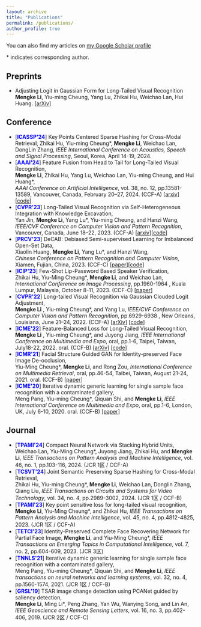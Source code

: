 ```yaml
---
layout: archive
title: "Publications"
permalink: /publications/
author_profile: true
---
```


You can also find my articles on [my Google Scholar profile](https://scholar.google.com/citations?user=0N26QgMAAAAJ&hl=zh-CN)

\* indicates corresponding author.

## Preprints
- Adjusting Logit in Gaussian Form for Long-Tailed Visual Recognition  
**Mengke Li**, Yiu-ming Cheung, Yang Lu, Zhikai Hu, Weichao Lan, Hui Huang. \[[arXiv](https://arxiv.org/abs/2305.10648)\]

## Conference

- [<span style="color:blue">**ICASSP'24**</span>] Key Points Centered Sparse Hashing for Cross-Modal Retrieval,
  Zhikai Hu, Yiu-ming Cheung\*, **Mengke Li**, Weichao Lan, DongLin Zhang, _IEEE International Conference on Acoustics, Speech and Signal Processing_, Seoul, Korea, April 14-19, 2024.
- [<span style="color:blue">**AAAI'24**</span>] Feature Fusion from Head to Tail for Long-Tailed Visual Recognition,  
  **Mengke Li**, Zhikai Hu, Yang Lu, Weichao Lan, Yiu-ming Cheung, and Hui Huang\*,  
  _AAAI Conference on Artificial Intelligence_, vol. 38, no. 12, pp.13581-13589, Vancouver, Canada, February 20–27, 2024. (CCF-A) \[[arxiv](https://arxiv.org/abs/2306.06963)\] \[[code](https://github.com/Keke921/H2T)\]
- [<span style="color:blue">**CVPR'23**</span>] Long-Tailed Visual Recognition via Self-Heterogeneous Integration with Knowledge Excavation,  
  Yan Jin, **Mengke Li**, Yang Lu\*, Yiu-ming Cheung, and Hanzi Wang,  
  _IEEE/CVF Conference on Computer Vision and Pattern Recognition_, Vancouver, Canada, June 18–22, 2023. (CCF-A) \[[arxiv](https://arxiv.org/abs/2304.01279)\]\[[code](https://github.com/jinyan-06/SHIKE)\]
- [<span style="color:blue">**PRCV'23**</span>] DeCAB: Debiased Semi-supervised Learning for Imbalanced Open-Set Data,  
  Xiaolin Huang, **Mengke Li**, Yang Lu\*, and Hanzi Wang,  
  _Chinese Conference on Pattern Recognition and Computer Vision_, Xiamen, Fujian, China, 2023. (CCF-C) \[[paper](https://keke921.github.io/files/2023-11-26-XLHuang-DeCAB.pdf)\]\[[code](ttps://github.com/xlhuang132/decab)\]
- [<span style="color:blue">**ICIP'23**</span>] Few-Shot Lip-Password Based Speaker Verification,  
  Zhikai Hu, Yiu-Ming Cheung\*, **Mengke Li**, and Weichao Lan,
  _International Conference on Image Processing_, pp.1960-1964 , Kuala Lumpur, Malaysia, October 8-11, 2023. (CCF-C) \[[paper](https://www.comp.hkbu.edu.hk/~ymc/papers/conference/ICIP23-publication-version.pdf)\] 
- [<span style="color:blue">**CVPR'22**</span>] Long-tailed Visual Recognition via Gaussian Clouded Logit Adjustment,  
  **Mengke Li** , Yiu-ming Cheung\*, and Yang Lu, 
  _IEEE/CVF Conference on Computer Vision and Pattern Recognition_, pp.6929-6938 , New Orleans, Louisiana, June 21–24, 2022. (CCF-A) \[[arXiv](https://arxiv.org/abs/2305.11733)\] \[[code](https://github.com/Keke921/GCLLoss)\]
- [<span style="color:blue">**ICME'22**</span>] Feature-Balanced Loss for Long-Tailed Visual Recognition,  
  **Mengke Li** , Yiu-ming Cheung\*, and Juyong Jiang, 
  _IEEE International Conference on Multimedia and Expo_, oral, pp.1-6, Taipei, Taiwan, July18-22, 2022. oral. (CCF-B) \[[arXiv](https://arxiv.org/pdf/2305.10772.pdf)\] \[[code]( https://github.com/juyongjiang/FBL)\]
- [<span style="color:blue">**ICMR'21**</span>] Facial Structure Guided GAN for Identity-preserved Face Image De-occlusion,  
  Yiu-Ming Cheung\*, **Mengke Li**, and Rong Zou, 
  _International Conference on Multimedia Retrieval_, oral, pp.46-54, Taibei, Taiwan, August 21-24, 2021. oral. (CCF-B) \[[paper](https://www.comp.hkbu.edu.hk/~ymc/papers/conference/ICMR21-publication-version.pdf)\]  
- [<span style="color:blue">**ICME'20**</span>] Iterative dynamic generic learning for single sample face recognition with a contaminated gallery,  
  Meng Pang, Yiu-ming Cheung\*, Qiquan Shi, and **Mengke Li**,
  _IEEE International Conference on Multimedia and Expo_, oral, pp.1-6, London, UK, July 6-10, 2020. oral. (CCF-B) \[[paper](https://www.comp.hkbu.edu.hk/~ymc/papers/conference/ICME20-publication-version.pdf)\] 

  
  
## Journal
- [<span style="color:blue">**TPAMI'24**</span>] Compact Neural Network via Stacking Hybrid Units,  
Weichao Lan, Yiu-Ming Cheung\*, Juyong Jiang, Zhikai Hu, and **Mengke Li**, 
_IEEE Transactions on Pattern Analysis and Machine Intelligence_, vol. 46, no. 1, pp.103-116, 2024. (JCR 1区 / CCF-A)
- [<span style="color:blue">**TCSVT'24**</span>] Joint Semantic Preserving Sparse Hashing for Cross-Modal Retrieval,  
Zhikai Hu, Yiu-ming Cheung\*, **Mengke Li**, Weichao Lan, Donglin Zhang, Qiang Liu,
_IEEE Transactions on Circuits and Systems for Video Technology_, vol. 34, no. 4, pp.2989-3002, 2024. (JCR 1区 / CCF-B) 
- [<span style="color:blue">**TPAMI'23**</span>] Key point sensitive loss for long-tailed visual recognition,  
**Mengke Li**, Yiu-Ming Cheung\*, and Zhikai Hu,
_IEEE Transactions on Pattern Analysis and Machine Intelligence_, vol. 45, no. 4, pp.4812-4825, 2023. (JCR 1区 / CCF-A)
- [<span style="color:blue">**TETCI'23**</span>] Identity-Preserved Complete Face Recovering Network for Partial Face Image, 
**Mengke Li**, and Yiu-Ming Cheung\*,
_IEEE Transactions on Emerging Topics in Computational Intelligence_, vol. 7, no. 2, pp.604-609, 2023. (JCR 3区)
- [<span style="color:blue">**TNNLS'21**</span>] Iterative dynamic generic learning for single sample face recognition with a contaminated gallery,  
  Meng Pang, Yiu-ming Cheung\*, Qiquan Shi, and **Mengke Li**,
  _IEEE transactions on neural networks and learning systems_, vol. 32, no. 4, pp.1560-1574, 2021. (JCR 1区 / CCF-B)
- [<span style="color:blue">**GRSL'19**</span>] TSAR image change detection using PCANet guided by saliency detection,  
  **Mengke Li**, Ming Li\*, Peng Zhang, Yan Wu, Wanying Song, and Lin An,  
  _IEEE Geoscience and Remote Sensing Letters_, vol. 16, no. 3, pp.402-406, 2019. (JCR 2区 / CCF-C)
